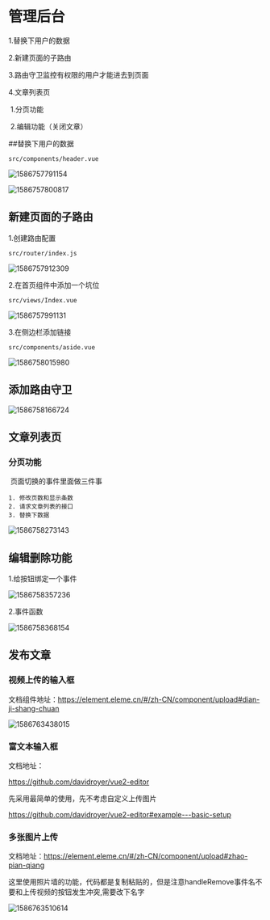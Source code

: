 # 管理后台

1.替换下用户的数据

2.新建页面的子路由

3.路由守卫监控有权限的用户才能进去到页面

4.文章列表页

​	1.分页功能

​	2.编辑功能（关闭文章）



##替换下用户的数据

`src/components/header.vue`

![1586757791154](assets/1586757791154.png)

![1586757800817](assets/1586757800817.png)



## 新建页面的子路由

1.创建路由配置

`src/router/index.js`

![1586757912309](assets/1586757912309.png)

2.在首页组件中添加一个坑位

`src/views/Index.vue`

![1586757991131](assets/1586757991131.png)

3.在侧边栏添加链接

`src/components/aside.vue`

![1586758015980](assets/1586758015980.png)



## 添加路由守卫

![1586758166724](assets/1586758166724.png)



##  文章列表页

### 分页功能

​	页面切换的事件里面做三件事

 	1. 修改页数和显示条数
 	2. 请求文章列表的接口
 	3. 替换下数据

![1586758273143](assets/1586758273143.png)

## 编辑删除功能

1.给按钮绑定一个事件

![1586758357236](assets/1586758357236.png)

2.事件函数

![1586758368154](assets/1586758368154.png)



## 发布文章

### 视频上传的输入框

文档组件地址：<https://element.eleme.cn/#/zh-CN/component/upload#dian-ji-shang-chuan>

![1586763438015](assets/1586763438015.png)

### 富文本输入框

文档地址：

<https://github.com/davidroyer/vue2-editor>

先采用最简单的使用，先不考虑自定义上传图片

<https://github.com/davidroyer/vue2-editor#example---basic-setup>



### 多张图片上传

文档地址：<https://element.eleme.cn/#/zh-CN/component/upload#zhao-pian-qiang>

这里使用照片墙的功能，代码都是复制粘贴的，但是注意handleRemove事件名不要和上传视频的按钮发生冲突,需要改下名字

![1586763510614](assets/1586763510614.png)